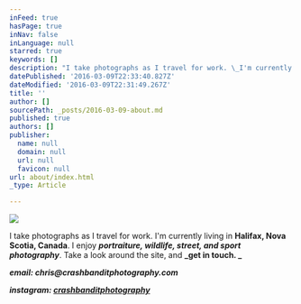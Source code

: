 ```yaml
---
inFeed: true
hasPage: true
inNav: false
inLanguage: null
starred: true
keywords: []
description: "I take photographs as I travel for work. \_I'm currently living in Halifax, Nova Scotia, Canada. I enjoy portraiture, wildlife, street, and sport photography. Take a look around the site, and get in touch.\_"
datePublished: '2016-03-09T22:33:40.827Z'
dateModified: '2016-03-09T22:31:49.267Z'
title: ''
author: []
sourcePath: _posts/2016-03-09-about.md
published: true
authors: []
publisher:
  name: null
  domain: null
  url: null
  favicon: null
url: about/index.html
_type: Article

---
```

![](https://s3-us-west-2.amazonaws.com/the-grid-img/p/a6c191cc26c91efb483002912e38eedd91cd09d6.jpg)

I take photographs as I travel for work. I'm currently living in **Halifax, Nova Scotia, Canada**. I enjoy _**portraiture, wildlife, street, and sport photography**_. Take a look around the site, and **_get in touch. _**

**_email: chris@crashbanditphotography.com_**

**_instagram: [crashbanditphotography][0]_**

[0]: instagram.com/crashbanditphotography